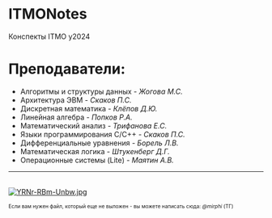 # ITMONotes
Конспекты ITMO y2024

# Преподаватели:

- Алгоритмы и структуры данных *- Жогова М.С.*
- Архитектура ЭВМ *- Скаков П.С.*
- Дискретная математика *- Клёпов Д.Ю.*
- Линейная алгебра *- Попков Р.А.*
- Математический анализ *- Трифанова Е.С.*
- Языки программирования C/C++ *- Скаков П.С.*
- Дифференциальные уравнения *- Борель Л.В.*
- Математическая логика - *Штукенберг Д.Г.*
- Операционные системы (Lite) *- Маятин А.В.*

---
\
[![YRNr-RBm-Unbw.jpg](https://i.postimg.cc/15cxVz55/YRNr-RBm-Unbw.jpg)](https://postimg.cc/fJLq6D96)

<span style="font-size:10px;">Если вам нужен файл, который еще не выложен - вы можете написать сюда: *@mirphi* (ТГ)</span>